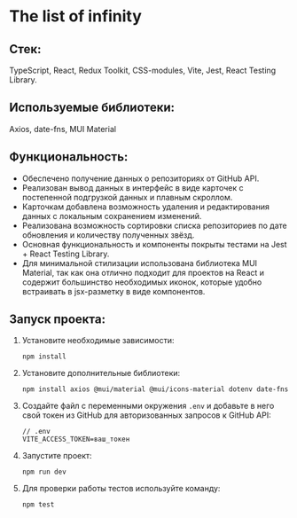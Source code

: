 # The list of infinity  
## Стек:  
TypeScript, React, Redux Toolkit, CSS-modules, Vite, Jest, React Testing Library.  

## Используемые библиотеки:  
Axios, date-fns, MUI Material  

## Функциональность:  
- Обеспечено получение данных о репозиториях от GitHub API.
- Реализован вывод данных в интерфейс в виде карточек с постепенной подгрузкой данных и плавным скроллом.
- Карточкам добавлена возможность удаления и редактирования данных с локальным сохранением изменений.
- Реализована возможность сортировки списка репозиториев по дате обновления и количеству полученных звёзд.
- Основная функциональность и компоненты покрыты тестами на Jest + React Testing Library.
- Для минимальной стилизации использована библиотека MUI Material, так как она отлично подходит для проектов на React и содержит большинство необходимых иконок, которые удобно встраивать в jsx-разметку в виде компонентов.

## Запуск проекта:  
1. Установите необходимые зависимости:

   ```
   npm install
   ```

2. Установите дополнительные библиотеки:

   ```
   npm install axios @mui/material @mui/icons-material dotenv date-fns
   ```

3. Создайте файл с переменными окружения `.env` и добавьте в него свой токен из GitHub для авторизованных запросов к GitHub API:

   ```
   // .env
   VITE_ACCESS_TOKEN=ваш_токен
   ```

4. Запустите проект:

   ```
   npm run dev
   ```

5. Для проверки работы тестов используйте команду:

   ```
   npm test
   ```

